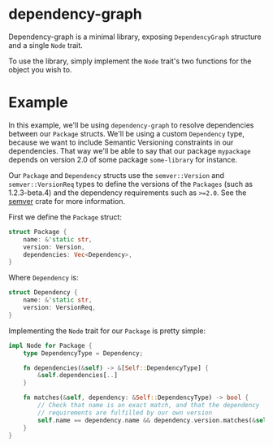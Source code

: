 # dependency-graph
Dependency-graph is a minimal library, exposing `DependencyGraph` structure and a single `Node` trait.

To use the library, simply implement the `Node` trait's two functions for the object you wish to.

# Example
In this example, we'll be using `dependency-graph` to resolve dependencies between our `Package` structs. We'll be using a custom `Dependency` type, because we want to include Semantic Versioning constraints in our dependencies. That way we'll be able to say that our package `mypackage` depends on version 2.0 of some package `some-library` for instance.

Our `Package` and `Dependency` structs use the `semver::Version` and `semver::VersionReq` types to define the versions of the `Packages` (such as 1.2.3-beta.4) and the dependency requirements such as `>=2.0`. See the [semver](https://crates.io/crates/semver) crate for more information.

First we define the `Package` struct:
```rust
struct Package {
    name: &'static str,
    version: Version,
    dependencies: Vec<Dependency>,
}
```
Where `Dependency` is:
```rust
struct Dependency {
    name: &'static str,
    version: VersionReq,
}

```

Implementing the `Node` trait for our `Package` is pretty simple:
```rust
impl Node for Package {
    type DependencyType = Dependency;

    fn dependencies(&self) -> &[Self::DependencyType] {
        &self.dependencies[..]
    }

    fn matches(&self, dependency: &Self::DependencyType) -> bool {
        // Check that name is an exact match, and that the dependency
        // requirements are fulfilled by our own version
        self.name == dependency.name && dependency.version.matches(&self.version)
    }
}
```

